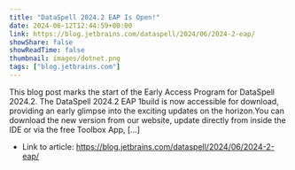 ```yaml
---
title: "DataSpell 2024.2 EAP Is Open!"
date: 2024-06-12T12:44:59+00:00
link: https://blog.jetbrains.com/dataspell/2024/06/2024-2-eap/
showShare: false
showReadTime: false
thumbnail: images/dotnet.png
tags: ["blog.jetbrains.com"]
---
```

This blog post marks the start of the Early Access Program for DataSpell 2024.2. The DataSpell 2024.2 EAP 1build is now accessible for download, providing an early glimpse into the exciting updates on the horizon.You can download the new version from our website, update directly from inside the IDE or via the free Toolbox App, […]

- Link to article: https://blog.jetbrains.com/dataspell/2024/06/2024-2-eap/